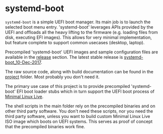# systemd-boot

``systemd-boot`` is a simple UEFI boot manager. Its main job is to launch the selected boot menu entry. 'systemd-boot' leverages APIs provided by the UEFI and offloads all the heavy lifting to the firmware (e.g. loading files from disk, executing EFI images). This allows for very minimal implementation, but feature complete to support common usecases (desktop, laptop).

Precompiled 'systemd-boot' UEFI images and sample configuration files are available in the [release](https://github.com/ivandavidov/systemd-boot/releases) section. The latest stable release is [systemd-boot_10-Dec-2017](https://github.com/ivandavidov/systemd-boot/releases/tag/systemd-boot_10-Dec-2017).

The raw source code, along with build documentation can be found in the [project](https://github.com/ivandavidov/systemd-boot/tree/master/project) folder. Most probably you don't need it.

The primary use case of this project is to provide precompiled 'systemd-boot' EFI boot loader stubs which in turn support the UEFI boot process of [Minimal Linux Live](http://github.com/ivandavidov/minimal "Minimal Linux Live").

The shell scripts in the main folder rely on the precompiled binaries and on other third party software. You don't need these scripts, nor you need the third party software, unless you want to build custom Minimal Linux Live ISO image which boots on UEFI systems. This serves as proof of concept that the precompiled binaries work fine.
